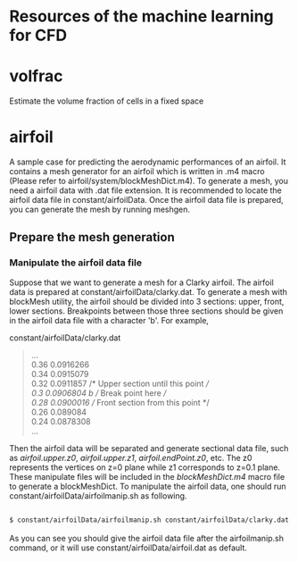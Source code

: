 Resources of the machine learning for CFD
=========================================

# volfrac
Estimate the volume fraction of cells in a fixed space

# airfoil
A sample case for predicting the aerodynamic performances of an airfoil. It contains a mesh generator for an airfoil which is written in .m4 macro (Please refer to airfoil/system/blockMeshDict.m4). To generate a mesh, you need a airfoil data with .dat file extension. It is recommended to locate the airfoil data file in constant/airfoilData. Once the airfoil data file is prepared, you can generate the mesh by running meshgen.

## Prepare the mesh generation
### Manipulate the airfoil data file
Suppose that we want to generate a mesh for a Clarky airfoil. The airfoil data is prepared at constant/airfoilData/clarky.dat. To generate a mesh with blockMesh utility, the airfoil should be divided into 3 sections: upper, front, lower sections. Breakpoints between those three sections should be given in the airfoil data file with a character 'b'. For example,

constant/airfoilData/clarky.dat
> ...<br>
> 0.36	0.0916266	<br>
> 0.34	0.0915079	<br>
> 0.32	0.0911857			/* Upper section until this point */ <br>
> 0.3	0.0906804	b     	/* Break point here */ <br>
> 0.28	0.0900016			/* Front section from this point */ <br>
> 0.26	0.089084	<br>
> 0.24	0.0878308	<br>
> ... <br>


Then the airfoil data will be separated and generate sectional data file, such as *airfoil.upper.z0*, *airfoil.upper.z1*, *airfoil.endPoint.z0*, etc. The z0 represents the vertices on z=0 plane while z1 corresponds to z=0.1 plane. These manipulate files will be included in the *blockMeshDict.m4* macro file to generate a blockMeshDict. To manipulate the airfoil data, one should run constant/airfoilData/airfoilmanip.sh as following.

<code>
$ constant/airfoilData/airfoilmanip.sh constant/airfoilData/clarky.dat
</code>
<br>
As you can see you should give the airfoil data file after the airfoilmanip.sh command, or it will use constant/airfoilData/airfoil.dat as default.
